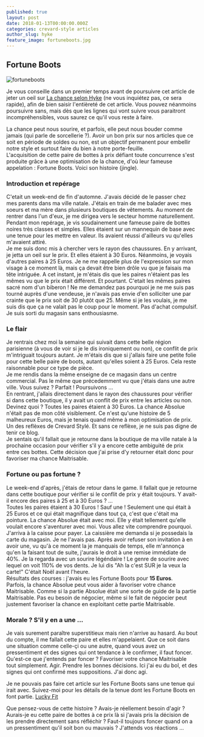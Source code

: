 ```yaml
---
published: true
layout: post
date: 2018-01-13T00:00:00.000Z
categories: crevard-style articles
author_slug: hyke
feature_image: fortuneboots.jpg
---
```

## Fortune Boots

![fortuneboots]({{site.url}}/{{site.baseurl}}img/fortuneboots.jpg)

Je vous conseille dans un premier temps avant de poursuivre cet article de jeter un oeil sur [La chance selon Hyke](www.crevardstyle.com/La-Chance-Selon-Hyke) (ne vous inquiétez pas, ce sera rapide), afin de bien saisir l'entièreté de cet article. Vous pouvez néanmoins poursuivre sans, mais dès que les lignes qui vont suivre vous paraitront incompréhensibles, vous saurez ce qu'il vous reste à faire.  

La chance peut nous sourire, et parfois, elle peut nous bouder comme jamais (qui parle de sorcellerie ?). Avoir un bon prix sur nos articles que ce soit en période de soldes ou non, est un objectif permanent pour embellir notre style et surtout faire du bien à notre porte-feuille.  
L'acquisition de cette paire de bottes à prix défiant toute concurrence s'est produite grâce à une optimisation de la chance, d'où leur fameuse appelation : Fortune Boots. Voici son histoire (jingle).

### Introduction et repérage

C'etait un week-end de fin d'automne. J'avais décidé de le passer chez mes parents dans ma ville natale. J'étais en train de me balader avec mes soeurs et ma mère dans plusieurs boutiques de vêtements. Au moment de rentrer dans l'un d'eux, je me dirigea vers le secteur homme naturellement. Pendant mon repérage, je vis soudainement une fameuse paire de bottes noires très classes et simples. Elles étaient sur un mannequin de base avec une tenue pour les mettre en valeur. Ils avaient réussi d'ailleurs vu qu'elles m'avaient attiré.  
Je me suis donc mis à chercher vers le rayon des chaussures. En y arrivant, je jetta un oeil sur le prix. Et elles étaient à 30 Euros. Néanmoins, je voyais d'autres paires à 25 Euros. Je ne me rappelle plus de l'expression sur mon visage à ce moment là, mais ça devait être bien drôle vu que je faisais ma tête intriguée. A cet instant, je m'étais dis que les paires n'étaient pas les mêmes vu que le prix était différent. Et pourtant. C'etait les mêmes paires sacré nom d'un biberon ! Ne me demandez pas pourquoi je ne me suis pas tourné auprès d'une vendeuse, je n'avais pas envie d'en solliciter une par crainte que le prix soit de 30 plutôt que 25. Même si je les voulais, je me suis dis que ça ne valait pas le coup pour le moment. Pas d'achat compulsif. Je suis sorti du magasin sans enthousiasme. 

### Le flair

Je rentrais chez moi la semaine qui suivait dans cette belle région parisienne (à vous de voir si je le dis ironiquement ou non), ce conflit de prix m'intriguait toujours autant. Je m'étais dis que si j'allais faire une petite folie pour cette belle paire de boots, autant qu'elles soient à 25 Euros. Cela reste raisonnable pour ce type de pièce.  
Je me rendis dans la même enseigne de ce magasin dans un centre commercial. Pas le même que précedemment vu que j'étais dans une autre ville. Vous suivez ? Parfait ! Poursuivons ...  
En rentrant, j'allais directement dans le rayon des chaussures pour vérifier si dans cette boutique, il y avait un conflit de prix entre les articles ou non. Devinez quoi ? Toutes les paires étaient à 30 Euros. La chance Absolue n'était pas de mon côté visiblement. Ce n'est qu'une histoire de 5 malheureux Euros, mais je tenais quand même à mon optimisation de prix. Un des reflèxes de Crevard Stylé. Et sans ce reflèxe, je ne suis pas digne de tenir ce blog.  
Je sentais qu'il fallait que je retourne dans la boutique de ma ville natale à la prochaine occasion pour vérifier s'il y a encore cette ambiguité de prix entre ces bottes. Cette décision que j'ai prise d'y retourner était donc pour favoriser ma chance Maitrisable. 

### Fortune ou pas fortune ?

Le week-end d'après, j'étais de retour dans le game. Il fallait que je retourne dans cette boutique pour vérifier si le conflit de prix y était toujours. Y avait-il encore des paires à 25 et à 30 Euros ? ...  
Toutes les paires étaient à 30 Euros ! Sauf une ! Seulement une qui était à 25 Euros et ce qui était magnifique dans tout ça, c'est que c'était ma pointure. La chance Absolue était avec moi. Elle y était tellement qu'elle voulait encore s'aventurer avec moi. Vous allez vite comprendre pourquoi.   
J'arriva à la caisse pour payer. La caissière me demanda si je possedais la carte du magasin. Je ne l'avais pas. Après avoir refuser son invitation à en avoir une, vu qu'à ce moment la je manquais de temps, elle m'annonça qu'en la faisant tout de suite, j'aurais le droit à une remise immédiate de 40%. Je la regarda avec un sourire légéndaire ! Le genre de sourire avec lequel on voit 110% de vos dents. Je lui dis "Ah la c'est SUR je la veux la carte!" C'était Noël avant l'heure.  
Résultats des courses : j'avais eu les Fortune Boots pour **15 Euros**.  
Parfois, la chance Absolue peut vous aider à favoriser votre chance Maitrisable. Comme si la partie Absolue était une sorte de guide de la partie Maitrisable.
Pas eu besoin de négocier, même si le fait de négocier peut justement favoriser la chance en exploitant cette partie Maitrisable.

### Morale ? S'il y en a une ...

Je vais surement paraître superstitieux mais rien n'arrive au hasard. Au bout du compte, il me fallait cette paire et elles m'appelaient.
Que ce soit dans une situation comme celle-çi ou une autre, quand vous avez un pressentiment et des signes qui ont tendance à le confirmer, il faut foncer. Qu'est-ce que j'entends par foncer ? Favoriser votre chance Maitrisable tout simplement. Agir. Prendre les bonnes décisions. Ici j'ai eu du bol, et des signes qui ont confirmé mes suppositions. J'ai donc agi.

Je ne pouvais pas faire cet article sur les Fortune Boots sans une tenue qui irait avec. Suivez-moi pour les détails de la tenue dont les Fortune Boots en font partie. [Lucky Fit](www.crevardstyle.com/Lucky-Fit)

Que pensez-vous de cette histoire ? Avais-je réellement besoin d'agir ? Aurais-je eu cette paire de bottes à ce prix là si j'avais pris la décision de les prendre directement sans réfléchir ? Faut-il toujours foncer quand on a un pressentiment qu'il soit bon ou mauvais ? J'attends vos réactions ...